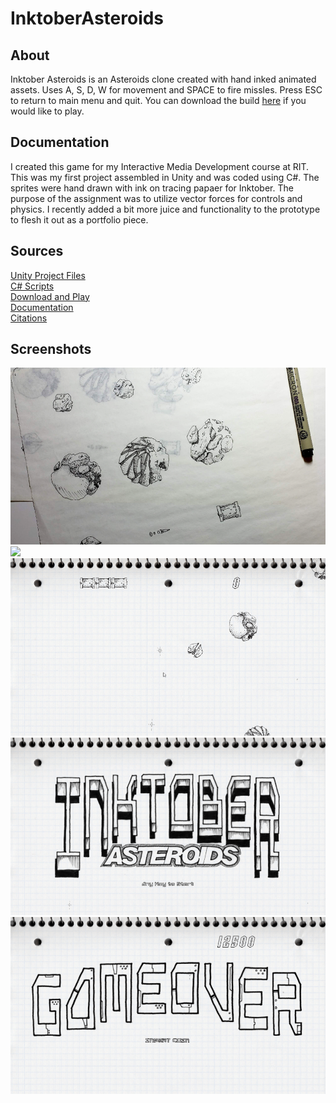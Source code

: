 # InktoberAsteroids
## About
Inktober Asteroids is an Asteroids clone created with hand inked animated assets. Uses A, S, D, W for movement and SPACE to fire missles. Press ESC to return to main menu and quit. You can download the build [here](ProjectFiles/Asteroids/Builds/InktoberAsteroids.zip) if you would like to play.
## Documentation
I created this game for my Interactive Media Development course at RIT. This was my first project assembled in Unity and was coded using C#. The sprites were hand drawn with ink on tracing papaer for Inktober. The purpose of the assignment was to utilize vector forces for controls and physics. I recently added a bit more juice and functionality to the prototype to flesh it out as a portfolio piece.
## Sources 
[Unity Project Files](ProjectFiles/Asteroids)  
[C# Scripts](ProjectFiles/Asteroids/Assets/Scripts)  
[Download and Play](ProjectFiles/Asteroids/Builds/InktoberAsteroids.zip)  
[Documentation](Documentation/Documentation.md)  
[Citations](Documentation/Citations.md)  
## Screenshots
![](ScreenCaptures/InktoberAsteroidsDrawings.png?raw=true)
![](ScreenCaptures/AsteroidsShooting.gif?raw=true)
![](ScreenCaptures/AsteroidsShield.gif?raw=true)
![](ScreenCaptures/AsteroidsSplash.gif?raw=true)
![](ScreenCaptures/AsteroidsGameOver.gif?raw=true)

